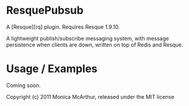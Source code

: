 ResquePubsub
============

A [Resque][rq] plugin. Requires Resque 1.9.10.

A lightweight publish/subscribe messaging system, with message persistence when clients are down, written on top of Redis and Resque.

Usage / Examples
================

Coming soon.


Copyright (c) 2011 Monica McArthur, released under the MIT license
